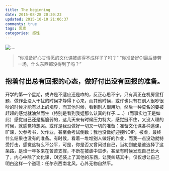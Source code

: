 ```yaml
---
title: The beginning
date: 2015-08-28 20:30:23
updated: 2015-10-10 21:06:37
comments: true
tags: 思索
categories: 感性
---
```

![....](http://ww4.sinaimg.cn/mw690/005P1zB8gw1evilouwx0mj30xb0frdhk.jpg)
> “你准备好心甘情愿的文化课被虐得不成样子了吗？”
> “你准备好OI最后徒劳一场，什么东西都没得到了吗？”

## 抱着付出总有回报的心态，做好付出没有回报的准备。

开学的第一个星期，或许是不适应还是咋的，反正心思不宁。只有真正在机房里打题、做作业没人干扰的时候才静得下心来，而其他时候，或许也只有在别人很吵很吵的时候才能有以上的境界，而其他时候，看到别人很用功，然后一种莫名的要被赶超的感觉就油然而生（特别是看到我姐那么认真的样子……）（而事实也正是如此）感觉自己还是挺脆弱的，这几天来有时候压力特大，感觉挺不住，又没人理的时候，就感觉特想哭。或许是我没做好一切又一切的准备：准备文化课各种逃课，旷课，欠参考书，欠作业，甚至会考试倒数；我也没做好迎接NOIP，被虐，最终什么结果也没有的准备。有时候，看着一堆堆别人做好的作业，而我一点没动就特受打击，感觉这特么不公平，可是，你是否又曾问过自己，当初到底是谁选择了这条路，是谁一年多来在苦苦支撑，不断在被虐中进步。甚至有时候发现自己长大了，内心中除了文化课，OI还装上了其他的东西，让我纠结其中。仅仅想让自己明白这样一个道理：任尔东西南北风，心外无物自然平。